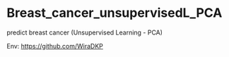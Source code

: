 # Breast_cancer_unsupervisedL_PCA
predict breast cancer (Unsupervised Learning - PCA)

Env: https://github.com/WiraDKP
